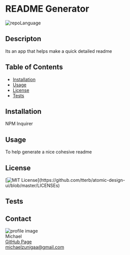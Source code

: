 # README Generator
![repoLanguage](https://img.shields.io/github/languages/top/michaelzunigaa/READMEGenerator)
## Descripton
Its an app that helps make a quick detailed readme 
                        
## Table of Contents
                        
* [Installation](#installation)
* [Usage](#usage)
* [License](#license)
* [Tests](#tests)
                        
## Installation
NPM Inquirer
                        
## Usage
To help generate a nice cohesive readme
                        
## License
[![MIT License](https://img.shields.io/apm/l/atomic-design-ui.svg?)](https://github.com/tterb/atomic-design-ui/blob/master/LICENSEs)
                
## Tests

                
## Contact
![profile image](https://avatars1.githubusercontent.com/u/59786417?v=4)
<br/>
Michael
<br/>
[GitHub Page](https://github.com/michaelzunigaa)
<br/>
michaelzunigaa@gmail.com